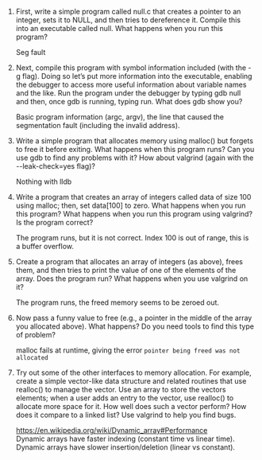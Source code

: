 1. First, write a simple program called null.c that creates a pointer to an integer, sets it to NULL, and then tries to dereference it. Compile this into an executable called null. What happens when you run this program?

    Seg fault

2. Next, compile this program with symbol information included (with the -g flag). Doing so let’s put more information into the executable, enabling the debugger to access more useful information about variable names and the like. Run the program under the debugger by typing gdb null and then, once gdb is running, typing run. What does gdb show you?

    Basic program information (argc, argv), the line that caused the segmentation fault (including the invalid address).

3. Write a simple program that allocates memory using malloc() but forgets to free it before exiting. What happens when this program runs? Can you use gdb to find any problems with it? How about valgrind (again with the --leak-check=yes flag)?

    Nothing with lldb

4. Write a program that creates an array of integers called data of size 100 using malloc; then, set data[100] to zero. What happens when you run this program? What happens when you run this program using valgrind? Is the program correct?

    The program runs, but it is not correct. Index 100 is out of range, this is a buffer overflow.

5. Create a program that allocates an array of integers (as above), frees them, and then tries to print the value of one of the elements of the array. Does the program run? What happens when you use valgrind on it?

    The program runs, the freed memory seems to be zeroed out.

6. Now pass a funny value to free (e.g., a pointer in the middle of the array you allocated above). What happens? Do you need tools to find this type of problem?

    malloc fails at runtime, giving the error `pointer being freed was not allocated`

7. Try out some of the other interfaces to memory allocation. For example, create a simple vector-like data structure and related routines that use realloc() to manage the vector. Use an array to store the vectors elements; when a user adds an entry to the vector, use realloc() to allocate more space for it. How well does such a vector perform? How does it compare to a linked list? Use valgrind to help you find bugs.

    https://en.wikipedia.org/wiki/Dynamic_array#Performance  
    Dynamic arrays have faster indexing (constant time vs linear time).  
    Dynamic arrays have slower insertion/deletion (linear vs constant).